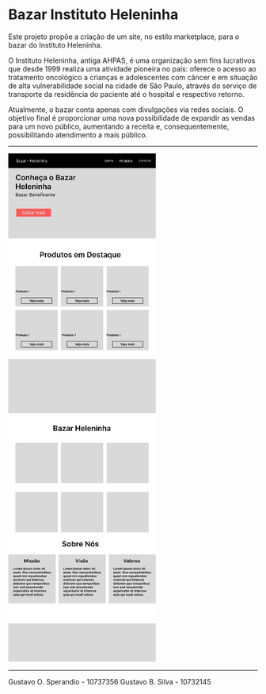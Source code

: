 # Bazar Instituto Heleninha

Este projeto propõe a criação de um site, no estilo marketplace, para o bazar do Instituto Heleninha. 

O Instituto Heleninha, antiga AHPAS, é uma organização sem fins lucrativos que desde 1999 realiza uma atividade pioneira no país: oferece o acesso ao tratamento oncológico a crianças e adolescentes com câncer e em situação de alta vulnerabilidade social na cidade de São Paulo, através do serviço de transporte da residência do paciente até o hospital e respectivo retorno.

Atualmente, o bazar conta apenas com divulgações via redes sociais. O objetivo final é proporcionar uma nova possibilidade de expandir as vendas para um novo público, aumentando a receita e, consequentemente, possibilitando atendimento a mais público.

---------

![Wireframe](https://github.com/sp-gu/web-mobile1-si-mack25/blob/main/Wireframe.jpeg)

---------

Gustavo O. Sperandio - 10737356
Gustavo B. Silva - 10732145
